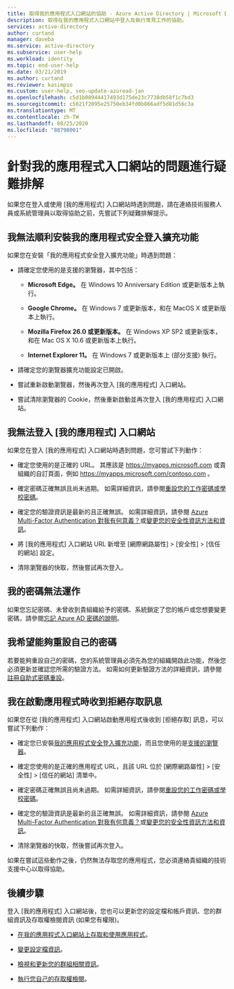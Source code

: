 ```yaml
---
title: 取得我的應用程式入口網站的協助 - Azure Active Directory | Microsoft Docs
description: 取得在我的應用程式入口網站中登入及執行常見工作的協助。
services: active-directory
author: curtand
manager: daveba
ms.service: active-directory
ms.subservice: user-help
ms.workload: identity
ms.topic: end-user-help
ms.date: 03/21/2019
ms.author: curtand
ms.reviewer: kasimpso
ms.custom: user-help, seo-update-azuread-jan
ms.openlocfilehash: c5d1b08944417493d175de23c7738db58f1c7bd3
ms.sourcegitcommit: c5021f2095e25750eb34fd0b866adf5d81d56c3a
ms.translationtype: MT
ms.contentlocale: zh-TW
ms.lasthandoff: 08/25/2020
ms.locfileid: "88798001"
---
```

# <a name="troubleshoot-problems-with-the-my-apps-portal"></a>針對我的應用程式入口網站的問題進行疑難排解

如果您在登入或使用 [我的應用程式] 入口網站時遇到問題，請在連絡技術服務人員或系統管理員以取得協助之前，先嘗試下列疑難排解提示。

## <a name="im-having-trouble-installing-the-my-apps-secure-sign-in-extension"></a>我無法順利安裝我的應用程式安全登入擴充功能

如果您在安裝「我的應用程式安全登入擴充功能」時遇到問題：

- 請確定您使用的是支援的瀏覽器，其中包括：

    - **Microsoft Edge。** 在 Windows 10 Anniversary Edition 或更新版本上執行。

    - **Google Chrome。** 在 Windows 7 或更新版本，和在 MacOS X 或更新版本上執行。

    - **Mozilla Firefox 26.0 或更新版本。** 在 Windows XP SP2 或更新版本，和在 Mac OS X 10.6 或更新版本上執行。

    - **Internet Explorer 11。** 在 Windows 7 或更新版本上 (部分支援) 執行。

- 請確定您的瀏覽器擴充功能設定已開啟。

- 嘗試重新啟動瀏覽器，然後再次登入 [我的應用程式] 入口網站。

- 嘗試清除瀏覽器的 Cookie，然後重新啟動並再次登入 [我的應用程式] 入口網站。

## <a name="i-cant-sign-in-to-the-my-apps-portal"></a>我無法登入 [我的應用程式] 入口網站

如果您在登入 [我的應用程式] 入口網站時遇到問題，您可嘗試下列動作：

- 確定您使用的是正確的 URL。 其應該是 https://myapps.microsoft.com 或貴組織的自訂頁面，例如 https://myapps.microsoft.com/contoso.com 。

- 確定密碼正確無誤且尚未過期。 如需詳細資訊，請參閱[重設您的工作密碼或學校密碼](active-directory-passwords-update-your-own-password.md)。

- 確定您的驗證資訊是最新的且正確無誤。 如需詳細資訊，請參閱 [Azure Multi-Factor Authentication 對我有何意義？](./multi-factor-authentication-end-user-first-time.md)或[變更您的安全性資訊方法和資訊](./security-info-setup-auth-app.md)。

- 將 [我的應用程式] 入口網站 URL 新增至 [網際網路屬性] > [安全性] > [信任的網站] 設定。

- 清除瀏覽器的快取，然後嘗試再次登入。

## <a name="my-password-isnt-working"></a>我的密碼無法運作

如果您忘記密碼、未曾收到貴組織給予的密碼、系統鎖定了您的帳戶或您想要變更密碼，請參閱[忘記 Azure AD 密碼的說明](active-directory-passwords-update-your-own-password.md)。

## <a name="i-want-to-be-able-to-reset-my-own-password"></a>我希望能夠重設自己的密碼

若要能夠重設自己的密碼，您的系統管理員必須先為您的組織開啟此功能，然後您必須更新並確認您所需的驗證方法。 如需如何更新驗證方法的詳細資訊，請參閱[註冊自助式密碼重設](active-directory-passwords-reset-register.md)。

## <a name="im-getting-an-access-denied-message-when-i-start-an-app"></a>我在啟動應用程式時收到拒絕存取訊息

如果您在從 [我的應用程式] 入口網站啟動應用程式後收到 [拒絕存取] 訊息，可以嘗試下列動作：

- 確定您已安裝[我的應用程式安全登入擴充功能](my-apps-portal-end-user-access.md#download-and-install-the-my-apps-secure-sign-in-extension)，而且您使用的是[支援的瀏覽器](my-apps-portal-end-user-access.md#supported-browsers)。

- 確定您使用的是正確的應用程式 URL，且該 URL 位於 [網際網路屬性] > [安全性] > [信任的網站] 清單中。

- 確定密碼正確無誤且尚未過期。 如需詳細資訊，請參閱[重設您的工作密碼或學校密碼](active-directory-passwords-update-your-own-password.md)。

- 確定您的驗證資訊是最新的且正確無誤。 如需詳細資訊，請參閱 [Azure Multi-Factor Authentication 對我有何意義？](./multi-factor-authentication-end-user-first-time.md)或[變更您的安全性資訊方法和資訊](./security-info-setup-auth-app.md)。

- 清除瀏覽器的快取，然後嘗試再次登入。

如果在嘗試這些動作之後，仍然無法存取您的應用程式，您必須連絡貴組織的技術支援中心以取得協助。

## <a name="next-steps"></a>後續步驟

登入 [我的應用程式] 入口網站後，您也可以更新您的設定檔和帳戶資訊、您的群組資訊及存取權檢閱資訊 (如果您有權限)。

- [在我的應用程式入口網站上存取和使用應用程式](my-apps-portal-end-user-access.md)。

- [變更設定檔資訊](my-apps-portal-end-user-update-profile.md)。

- [檢視和更新您的群組相關資訊](my-apps-portal-end-user-groups.md)。

- [執行您自己的存取權檢閱](my-apps-portal-end-user-access-reviews.md)。
